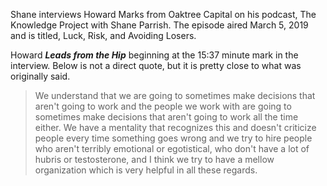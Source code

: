<!--
.. title: Howard Marks on decision-making with Shane Parrish
.. slug: howard-marks
.. date: 2019-03-17 09:00:00 PDT
.. tags: decision-making
.. category:
.. link: 
.. description: This post is based on a conversation between Shane Parrish and Howard Marks from The Knowledge Project podcast with Shane Parrish, March 5, 2019, Luck, Risk, and Avoiding Losers, and Interview with Howard Marks from Oaktree Capital.
.. type: text
-->
Shane interviews Howard Marks from Oaktree Capital on his podcast, The Knowledge Project with Shane Parrish.  The episode aired March 5, 2019 and is titled, Luck, Risk, and Avoiding Losers.  

Howard ***Leads from the Hip*** beginning at the 15:37 minute mark in the interview.  Below is not a direct quote, but it is pretty close to what was originally said.  
> We understand that we are going to sometimes make decisions that aren't going to work and the people we work with are going to sometimes make decisions that aren't going to work all the time either.  We have a mentality that recognizes this and doesn't criticize people every time something goes wrong and we try to hire people who aren't terribly emotional or egotistical, who don't have a lot of hubris or testosterone, and I think we try to have a mellow organization which is very helpful in all these regards.
